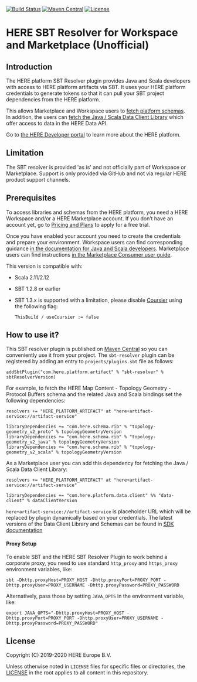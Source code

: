 [![Build Status](https://travis-ci.com/heremaps/here-artifact-sbt-resolver.svg?token=qChpbefwyQKBzgjbCQ4s&branch=master)](https://travis-ci.com/heremaps/here-artifact-sbt-resolver)
[![Maven Central](https://maven-badges.herokuapp.com/maven-central/com.here.platform.artifact/sbt-resolver/badge.svg)](https://search.maven.org/artifact/com.here.platform.artifact/sbt-resolver)
[![License](https://img.shields.io/badge/License-Apache%202.0-blue.svg)](LICENSE)

# HERE SBT Resolver for Workspace and Marketplace (Unofficial)

## Introduction
The HERE platform SBT Resolver plugin provides Java and Scala developers with access to HERE platform
artifacts via SBT. It uses your HERE platform credentials to generate tokens so that it can pull your
SBT project dependencies from the HERE platform.

This allows Marketplace and Workspace users to [fetch platform schemas](https://developer.here.com/olp/documentation/archetypes/dev_guide/topics/archetypes-schema.html).
In addition, the users can [fetch the Java / Scala Data Client Library](https://developer.here.com/olp/documentation/marketplace-consumer/user-guide/topics/get_catalog_data.html)
which offer access to data in the HERE Data API.

Go to [the HERE Developer portal](https://developer.here.com/products/open-location-platform) to learn more about the HERE platform.

## Limitation
The SBT resolver is provided 'as is' and not officially part of Workspace or Marketplace.
Support is only provided via GitHub and not via regular HERE product support channels.

## Prerequisites
To access libraries and schemas from the HERE platform, you need a HERE Workspace and/or a HERE Marketplace account.
If you don’t have an account yet, go to [Pricing and Plans](https://developer.here.com/pricing/open-location-platform) to apply for a free trial.

Once you have enabled your account you need to create the credentials and prepare your environment.
Workspace users can find corresponding guidance [in the documentation for Java and Scala developers]( https://developer.here.com/olp/documentation/sdk-developer-guide/dev_guide/topics/how-to-use-sdk.html).
Marketplace users can find instructions [in the Marketplace Consumer user guide](https://developer.here.com/olp/documentation/marketplace-consumer/user-guide/topics/get_catalog_data.html#register-app).

This version is compatible with:
 - Scala 2.11/2.12
 - SBT 1.2.8 or earlier
 - SBT 1.3.x is supported with a limitation, please disable [Coursier](https://get-coursier.io/) using the following flag:
 
       ThisBuild / useCoursier := false

## How to use it?
This SBT resolver plugin is published on [Maven Central](https://search.maven.org/artifact/com.here.platform.artifact/sbt-resolver)
so you can conveniently use it from your project.
The `sbt-resolver` plugin can be registered by adding an entry to `projects/plugins.sbt` file as follows:


    addSbtPlugin("com.here.platform.artifact" % "sbt-resolver" % sbtResolverVersion)


For example, to fetch the HERE Map Content - Topology Geometry - Protocol Buffers schema and the related Java and Scala bindings set the following dependencies:


    resolvers += "HERE_PLATFORM_ARTIFACT" at "here+artifact-service://artifact-service"

    libraryDependencies += "com.here.schema.rib" % "topology-geometry_v2_proto" % topologyGeometryVersion
    libraryDependencies += "com.here.schema.rib" % "topology-geometry_v2_java" % topologyGeometryVersion
    libraryDependencies += "com.here.schema.rib" % "topology-geometry_v2_scala" % topologyGeometryVersion


As a Marketplace user you can add this dependency for fetching the Java / Scala Data Client Library:


    resolvers += "HERE_PLATFORM_ARTIFACT" at "here+artifact-service://artifact-service"

    libraryDependencies += "com.here.platform.data.client" %% "data-client" % dataClientVersion


`here+artifact-service://artifact-service` is placeholder URL which will be replaced by plugin dynamically based on your credentials.
The latest versions of the Data Client Library and Schemas can be found in [SDK documentation](https://developer.here.com/olp/documentation/java-scala-dev/dev_guide/sdk-libraries.html)

#### Proxy Setup
To enable SBT and the HERE SBT Resolver Plugin to work behind a corporate proxy,
you need to use standard `http_proxy` and `https_proxy` environment variables, like:
```shell
sbt -Dhttp.proxyHost=PROXY_HOST -Dhttp.proxyPort=PROXY_PORT -Dhttp.proxyUser=PROXY_USERNAME -Dhttp.proxyPassword=PROXY_PASSWORD
```
Alternatively, pass those by setting `JAVA_OPTS` in the environment variable, like:
```shell
export JAVA_OPTS="-Dhttp.proxyHost=PROXY_HOST -Dhttp.proxyPort=PROXY_PORT -Dhttp.proxyUser=PROXY_USERNAME -Dhttp.proxyPassword=PROXY_PASSWORD"
```

## License
Copyright (C) 2019-2020 HERE Europe B.V.

Unless otherwise noted in `LICENSE` files for specific files or directories, the [LICENSE](LICENSE) in the root applies to all content in this repository.
